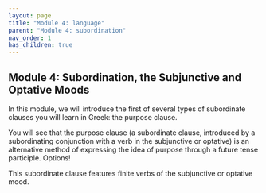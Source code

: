 ```yaml
---
layout: page
title: "Module 4: language"
parent: "Module 4: subordination"
nav_order: 1
has_children: true
---
```


## Module 4: Subordination, the Subjunctive and Optative Moods

In this module, we will introduce the first of several types of subordinate clauses you will learn in Greek: the purpose clause. 

You will see that the purpose clause (a subordinate clause, introduced by a subordinating conjunction with a verb in the subjunctive or optative) is an alternative method of expressing the idea of purpose through a future tense participle. Options!

This subordinate clause features finite verbs of the subjunctive or optative mood.
